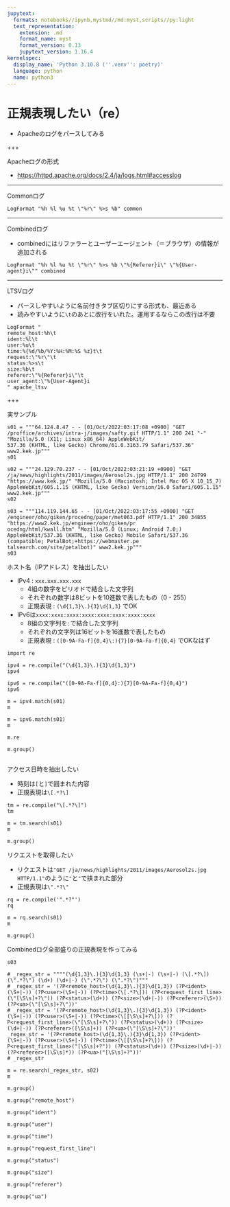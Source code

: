 ```yaml
---
jupytext:
  formats: notebooks//ipynb,mystmd//md:myst,scripts//py:light
  text_representation:
    extension: .md
    format_name: myst
    format_version: 0.13
    jupytext_version: 1.16.4
kernelspec:
  display_name: 'Python 3.10.8 (''.venv'': poetry)'
  language: python
  name: python3
---
```


# 正規表現したい（re）

- Apacheのログをパースしてみる

+++

Apacheログの形式

- https://httpd.apache.org/docs/2.4/ja/logs.html#accesslog

---

Commonログ

```
LogFormat "%h %l %u %t \"%r\" %>s %b" common
```

---

Combinedログ

- combinedにはリファラーとユーザーエージェント（＝ブラウザ）の情報が追加される

```
LogFormat "%h %l %u %t \"%r\" %>s %b \"%{Referer}i\" \"%{User-agent}i\"" combined
```

---

LTSVログ

- パースしやすいように名前付きタブ区切りにする形式も、最近ある
- 読みやすいように``\t``のあとに改行をいれた。運用するならこの改行は不要

```
LogFormat "
remote_host:%h\t
ident:%l\t
user:%u\t
time:%{%d/%b/%Y:%H:%M:%S %z}t\t
request:\"%r\"\t
status:%>s\t
size:%b\t
referer:\"%{Referer}i\"\t
user_agent:\"%{User-Agent}i
" apache_ltsv
```

+++

実サンプル

```{code-cell} ipython3
s01 = """64.124.8.47 - - [01/Oct/2022:03:17:08 +0900] "GET /proffice/archives/intra-j/images/safty.gif HTTP/1.1" 200 241 "-" "Mozilla/5.0 (X11; Linux x86_64) AppleWebKit/
537.36 (KHTML, like Gecko) Chrome/61.0.3163.79 Safari/537.36" www2.kek.jp"""
s01
```

```{code-cell} ipython3
s02 = """24.129.70.237 - - [01/Oct/2022:03:21:19 +0900] "GET /ja/news/highlights/2011/images/Aerosol2s.jpg HTTP/1.1" 200 24799 "https://www.kek.jp/" "Mozilla/5.0 (Macintosh; Intel Mac OS X 10_15_7) AppleWebKit/605.1.15 (KHTML, like Gecko) Version/16.0 Safari/605.1.15" www2.kek.jp"""
s02
```

```{code-cell} ipython3
s03 = """114.119.144.65 - - [01/Oct/2022:03:17:55 +0900] "GET /engineer/oho/giken/procedng/paper/met063.pdf HTTP/1.1" 200 34855 "https://www2.kek.jp/engineer/oho/giken/pr
ocedng/html/kwall.htm" "Mozilla/5.0 (Linux; Android 7.0;) AppleWebKit/537.36 (KHTML, like Gecko) Mobile Safari/537.36 (compatible; PetalBot;+https://webmaster.pe
talsearch.com/site/petalbot)" www2.kek.jp"""
s03
```

ホスト名（IPアドレス）を抽出したい

- IPv4 : ``xxx.xxx.xxx.xxx``
  - 4組の数字をピリオドで結合した文字列
  - それぞれの数字は8ビットを10進数で表したもの（0 - 255）
  - 正規表現 : ``(\d{1,3}\.){3}\d{1,3}`` でOK
- IPv6は``xxxx:xxxx:xxxx:xxxx:xxxx:xxxx:xxxx:xxxx``
  - 8組の文字列を``:``で結合した文字列
  - それぞれの文字列は16ビットを16進数で表したもの
  - 正規表現 : ``([0-9A-Fa-f]{0,4}\:){7}[0-9A-Fa-f]{0,4}`` でOKなはず

```{code-cell} ipython3
import re
```

```{code-cell} ipython3
ipv4 = re.compile("(\d{1,3}\.){3}\d{1,3}")
ipv4
```

```{code-cell} ipython3
ipv6 = re.compile("([0-9A-Fa-f]{0,4}:){7}[0-9A-Fa-f]{0,4}")
ipv6
```

```{code-cell} ipython3
m = ipv4.match(s01)
m
```

```{code-cell} ipython3
m = ipv6.match(s01)
m
```

```{code-cell} ipython3
m.re
```

```{code-cell} ipython3
m.group()
```

```{code-cell} ipython3

```

アクセス日時を抽出したい

- 時刻は``[``と``]``で囲まれた内容
- 正規表現は``\[.*?\]``

```{code-cell} ipython3
tm = re.compile("\[.*?\]")
tm
```

```{code-cell} ipython3
m = tm.search(s01)
m
```

```{code-cell} ipython3
m.group()
```

リクエストを取得したい

- リクエストは``"GET /ja/news/highlights/2011/images/Aerosol2s.jpg HTTP/1.1"``のように``"``と``"``で挟まれた部分
- 正規表現は``\".*?\"``

```{code-cell} ipython3
rq = re.compile('".*?"')
rq
```

```{code-cell} ipython3
m = rq.search(s01)
m
```

```{code-cell} ipython3
m.group()
```

Combinedログ全部盛りの正規表現を作ってみる

```{code-cell} ipython3
s03
```

```{code-cell} ipython3
# _regex_str = """"(\d{1,3}\.){3}\d{1,3} (\s+|-) (\s+|-) (\[.*?\]) (\".*?\") (\d+) (\d+|-) (\".*?\") (\".*?\")"""
# _regex_str = '(?P<remote_host>(\d{1,3}\.){3}\d{1,3}) (?P<ident>(\S+|-)) (?P<user>(\S+|-)) (?P<time>(\[.*?\])) (?P<request_first_line>(\"[\S\s]+?\")) (?P<status>(\d+)) (?P<size>(\d+|-)) (?P<referer>(\S+)) (?P<ua>(\"[\S\s]+?\"))'
# _regex_str = '(?P<remote_host>(\d{1,3}\.){3}\d{1,3}) (?P<ident>(\S+|-)) (?P<user>(\S+|-)) (?P<time>(\[[\S\s]+?\])) (?P<request_first_line>(\"[\S\s]+?\")) (?P<status>(\d+)) (?P<size>(\d+|-)) (?P<referer>([\S\s]+)) (?P<ua>(\"[\S\s]+?\"))'
_regex_str = '(?P<remote_host>(\d{1,3}\.){3}\d{1,3}) (?P<ident>(\S+|-)) (?P<user>(\S+|-)) (?P<time>(\[[\S\s]+?\])) (?P<request_first_line>("[\S\s]+?")) (?P<status>(\d+)) (?P<size>(\d+|-)) (?P<referer>([\S\s]*)) (?P<ua>("[\S\s]+?"))'
# _regex_str
```

```{code-cell} ipython3
m = re.search(_regex_str, s02)
m
```

```{code-cell} ipython3
m.group()
```

```{code-cell} ipython3
m.group("remote_host")
```

```{code-cell} ipython3
m.group("ident")
```

```{code-cell} ipython3
m.group("user")
```

```{code-cell} ipython3
m.group("time")
```

```{code-cell} ipython3
m.group("request_first_line")
```

```{code-cell} ipython3
m.group("status")
```

```{code-cell} ipython3
m.group("size")
```

```{code-cell} ipython3
m.group("referer")
```

```{code-cell} ipython3
m.group("ua")
```

```{code-cell} ipython3

```
